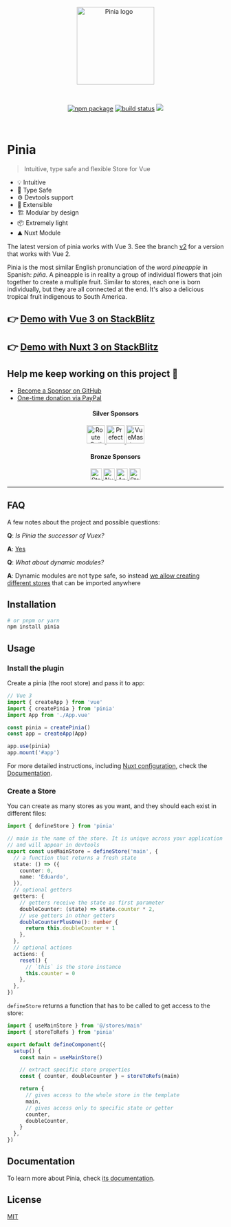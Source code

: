 <p align="center">
  <a href="https://pinia.vuejs.org" target="_blank" rel="noopener noreferrer">
    <img width="180" src="https://pinia.vuejs.org/logo.svg" alt="Pinia logo">
  </a>
</p>
<br/>
<p align="center">
  <a href="https://npmjs.com/package/pinia"><img src="https://badgen.net/npm/v/pinia" alt="npm package"></a>
  <a href="https://github.com/vuejs/pinia/actions/workflows/ci.yml"><img src="https://github.com/vuejs/pinia/actions/workflows/ci.yml/badge.svg" alt="build status"></a>
  <a href="https://codecov.io/gh/vuejs/pinia"><img src="https://codecov.io/gh/vuejs/pinia/graph/badge.svg?token=rU2xxQ6BGH"/></a>
</p>
<br/>

# Pinia

> Intuitive, type safe and flexible Store for Vue

- 💡 Intuitive
- 🔑 Type Safe
- ⚙️ Devtools support
- 🔌 Extensible
- 🏗 Modular by design
- 📦 Extremely light
- ⛰️ Nuxt Module

The latest version of pinia works with Vue 3. See the branch [v2](https://github.com/vuejs/pinia/tree/v2) for a version that works with Vue 2.

Pinia is the most similar English pronunciation of the word _pineapple_ in Spanish: _piña_. A pineapple is in reality a group of individual flowers that join together to create a multiple fruit. Similar to stores, each one is born individually, but they are all connected at the end. It's also a delicious tropical fruit indigenous to South America.

## 👉 [Demo with Vue 3 on StackBlitz](https://stackblitz.com/github/piniajs/example-vue-3-vite)

## 👉 [Demo with Nuxt 3 on StackBlitz](https://stackblitz.com/github/piniajs/example-nuxt-3)

## Help me keep working on this project 💚

- [Become a Sponsor on GitHub](https://github.com/sponsors/posva)
- [One-time donation via PayPal](https://paypal.me/posva)

<!--sponsors start-->

<h4 align="center">Silver Sponsors</h4>
<p align="center">
    <a href="https://route4me.com" target="_blank" rel="noopener noreferrer">
    <picture>
      <source srcset="https://posva-sponsors.pages.dev/logos/route4me.png" media="(prefers-color-scheme: dark)" height="42px" alt="Route Optimizer and Route Planner Software" />
      <img src="https://posva-sponsors.pages.dev/logos/route4me.png" height="42px" alt="Route Optimizer and Route Planner Software" />
    </picture>
  </a>
    <a href="https://www.prefect.io/" target="_blank" rel="noopener noreferrer">
    <picture>
      <source srcset="https://posva-sponsors.pages.dev/logos/prefectlogo-dark.svg" media="(prefers-color-scheme: dark)" height="42px" alt="Prefect" />
      <img src="https://posva-sponsors.pages.dev/logos/prefectlogo-light.svg" height="42px" alt="Prefect" />
    </picture>
  </a>
    <a href="https://www.vuemastery.com/" target="_blank" rel="noopener noreferrer">
    <picture>
      <source srcset="https://posva-sponsors.pages.dev/logos/vuemastery-dark.png" media="(prefers-color-scheme: dark)" height="42px" alt="VueMastery" />
      <img src="https://posva-sponsors.pages.dev/logos/vuemastery-light.svg" height="42px" alt="VueMastery" />
    </picture>
  </a>
</p>

<h4 align="center">Bronze Sponsors</h4>
<p align="center">
    <a href="https://storyblok.com" target="_blank" rel="noopener noreferrer">
    <picture>
      <source srcset="https://posva-sponsors.pages.dev/logos/storyblok.png" media="(prefers-color-scheme: dark)" height="26px" alt="Storyblok" />
      <img src="https://posva-sponsors.pages.dev/logos/storyblok.png" height="26px" alt="Storyblok" />
    </picture>
  </a>
    <a href="https://ui.nuxt.com/pro" target="_blank" rel="noopener noreferrer">
    <picture>
      <source srcset="https://posva-sponsors.pages.dev/logos/nuxt-dark.svg" media="(prefers-color-scheme: dark)" height="26px" alt="Nuxt UI Pro Templates" />
      <img src="https://posva-sponsors.pages.dev/logos/nuxt-light.svg" height="26px" alt="Nuxt UI Pro Templates" />
    </picture>
  </a>
    <a href="https://www.vuejs.de" target="_blank" rel="noopener noreferrer">
    <picture>
      <source srcset="https://avatars.githubusercontent.com/u/4183726?u=6b50a8ea16de29d2982f43c5640b1db9299ebcd1&v=4" media="(prefers-color-scheme: dark)" height="26px" alt="Antony Konstantinidis" />
      <img src="https://avatars.githubusercontent.com/u/4183726?u=6b50a8ea16de29d2982f43c5640b1db9299ebcd1&v=4" height="26px" alt="Antony Konstantinidis" />
    </picture>
  </a>
    <a href="https://stormier.ninja" target="_blank" rel="noopener noreferrer">
    <picture>
      <source srcset="https://avatars.githubusercontent.com/u/2486424?u=7b0c73ae5d090ce53bf59473094e9606fe082c59&v=4" media="(prefers-color-scheme: dark)" height="26px" alt="Stanislas Ormières" />
      <img src="https://avatars.githubusercontent.com/u/2486424?u=7b0c73ae5d090ce53bf59473094e9606fe082c59&v=4" height="26px" alt="Stanislas Ormières" />
    </picture>
  </a>
</p>

<!--sponsors end-->

---

## FAQ

A few notes about the project and possible questions:

**Q**: _Is Pinia the successor of Vuex?_

**A**: [Yes](https://vuejs.org/guide/scaling-up/state-management.html#pinia)

**Q**: _What about dynamic modules?_

**A**: Dynamic modules are not type safe, so instead [we allow creating different stores](https://pinia.vuejs.org/cookbook/composing-stores.html) that can be imported anywhere

## Installation

```bash
# or pnpm or yarn
npm install pinia
```

## Usage

### Install the plugin

Create a pinia (the root store) and pass it to app:

```js
// Vue 3
import { createApp } from 'vue'
import { createPinia } from 'pinia'
import App from './App.vue'

const pinia = createPinia()
const app = createApp(App)

app.use(pinia)
app.mount('#app')
```

For more detailed instructions, including [Nuxt configuration](https://pinia.vuejs.org/ssr/nuxt.html#nuxt-js), check the [Documentation](https://pinia.vuejs.org).

### Create a Store

You can create as many stores as you want, and they should each exist in different files:

```ts
import { defineStore } from 'pinia'

// main is the name of the store. It is unique across your application
// and will appear in devtools
export const useMainStore = defineStore('main', {
  // a function that returns a fresh state
  state: () => ({
    counter: 0,
    name: 'Eduardo',
  }),
  // optional getters
  getters: {
    // getters receive the state as first parameter
    doubleCounter: (state) => state.counter * 2,
    // use getters in other getters
    doubleCounterPlusOne(): number {
      return this.doubleCounter + 1
    },
  },
  // optional actions
  actions: {
    reset() {
      // `this` is the store instance
      this.counter = 0
    },
  },
})
```

`defineStore` returns a function that has to be called to get access to the store:

```ts
import { useMainStore } from '@/stores/main'
import { storeToRefs } from 'pinia'

export default defineComponent({
  setup() {
    const main = useMainStore()

    // extract specific store properties
    const { counter, doubleCounter } = storeToRefs(main)

    return {
      // gives access to the whole store in the template
      main,
      // gives access only to specific state or getter
      counter,
      doubleCounter,
    }
  },
})
```

## Documentation

To learn more about Pinia, check [its documentation](https://pinia.vuejs.org).

## License

[MIT](http://opensource.org/licenses/MIT)
